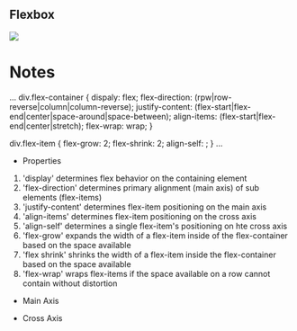 ## Flexbox

<img src="imgaes/jan.jpg"></img>

# Notes

...
div.flex-container {
    dispaly: flex;
    flex-direction: (rpw|row-reverse|column|column-reverse);
    justify-content: (flex-start|flex-end|center|space-around|space-between);
    align-items: (flex-start|flex-end|center|stretch);
    flex-wrap: wrap;
}

div.flex-item {
    flex-grow: 2;
    flex-shrink: 2;
    align-self: ;
}
...


- Properties

1. 'display' determines flex behavior on the containing element
2. 'flex-direction' determines primary alignment (main axis) of sub elements (flex-items)
3. 'justify-content' determines flex-item positioning on the main axis
4. 'align-items' determines flex-item positioning on the cross axis
5. 'align-self' determines a single flex-item's positioning on hte cross axis
6. 'flex-grow' expands the width of a flex-item inside of the flex-container based on the space available
7. 'flex shrink' shrinks the width of a flex-item inside the flex-container based on the space available
8. 'flex-wrap' wraps flex-items if the space available on a row cannot contain without distortion

- Main Axis

- Cross Axis